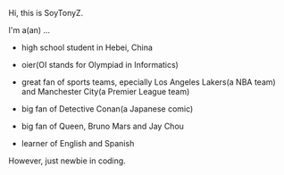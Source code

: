 Hi, this is SoyTonyZ.

I'm a(an) ...

- high school student in Hebei, China

- oier(OI stands for Olympiad in Informatics)

- great fan of sports teams, epecially Los Angeles Lakers(a NBA team) and Manchester City(a Premier League team)

- big fan of Detective Conan(a Japanese comic)

- big fan of Queen, Bruno Mars and Jay Chou

- learner of English and Spanish

However, just newbie in coding.
